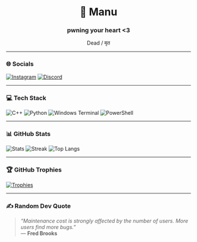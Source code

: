 <h1 align="center">🤍 Manu</h1>
<h3 align="center">pwning your heart <3</h3>

<p align="center">Dead / मृत</p>

---

### 🌐 Socials

[![Instagram](https://img.shields.io/badge/Instagram-DD2A7B?style=for-the-badge&logo=instagram&logoColor=white)](https://www.instagram.com/0vulz)
[![Discord](https://img.shields.io/badge/Join%20Me%20on%20Discord-5865F2?style=for-the-badge&logo=discord&logoColor=white)](https://discord.gg/8ymxk7hN)

---

### 💻 Tech Stack

![C++](https://img.shields.io/badge/C++-00599C?style=for-the-badge&logo=cplusplus&logoColor=white)
![Python](https://img.shields.io/badge/Python-3776AB?style=for-the-badge&logo=python&logoColor=white)
![Windows Terminal](https://img.shields.io/badge/Windows_Terminal-4D4D4D?style=for-the-badge&logo=windows-terminal&logoColor=white)
![PowerShell](https://img.shields.io/badge/PowerShell-5391FE?style=for-the-badge&logo=powershell&logoColor=white)

---

### 📊 GitHub Stats

![Stats](https://github-readme-stats.vercel.app/api?username=Nightowl-w&show_icons=true&theme=radical)
![Streak](https://github-readme-streak-stats.herokuapp.com?user=Nightowl-w&theme=radical)
![Top Langs](https://github-readme-stats.vercel.app/api/top-langs/?username=Nightowl-w&layout=compact&theme=radical)

---

### 🏆 GitHub Trophies

[![Trophies](https://github-profile-trophy.vercel.app/?username=Nightowl-w&theme=radical&no-frame=true)](https://github.com/ryo-ma/github-profile-trophy)

---

### ✍️ Random Dev Quote

> *“Maintenance cost is strongly affected by the number of users. More users find more bugs.”*  
> — **Fred Brooks**
